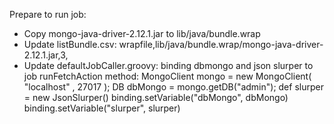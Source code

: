 Prepare to run job:
 - Copy mongo-java-driver-2.12.1.jar to lib/java/bundle.wrap
 - Update listBundle.csv:
		wrapfile,lib/java/bundle.wrap/mongo-java-driver-2.12.1.jar,3,
 - Update defaultJobCaller.groovy: binding dbmongo and json slurper to job
		runFetchAction method:
			MongoClient mongo = new MongoClient( "localhost" , 27017 );
  			DB dbMongo = mongo.getDB("admin");
			def slurper = new JsonSlurper()
			binding.setVariable("dbMongo", dbMongo)
			binding.setVariable("slurper", slurper)
